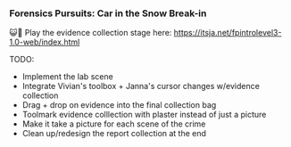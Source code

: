 ### Forensics Pursuits: Car in the Snow Break-in

😺🚨 Play the evidence collection stage here: https://itsja.net/fpintrolevel3-1.0-web/index.html

TODO:
- Implement the lab scene
- Integrate Vivian's toolbox + Janna's cursor changes w/evidence collection
- Drag + drop on evidence into the final collection bag
- Toolmark evidence colllection with plaster instead of just a picture
- Make it take a picture for each scene of the crime
- Clean up/redesign the report collection at the end
